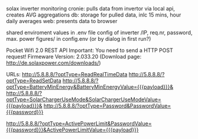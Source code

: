 solax inverter monitoring
cronie: pulls data from invertor via local api, creates AVG aggregations
db: storage for pulled data, inlc 15 mins, hour daily averages
web: presents data to browser


shared enviroment values in .env file
config of inverter /IP, req.nr, password, max. power figures/ in config.env (or by dialog in first run?)


Pocket Wifi 2.0 REST API
Important: You need to send a HTTP POST request!
Firmeware Version: 2.033.20 (Download page: http://de.solaxpower.com/downloads/)

URLs:
http://5.8.8.8/?optType=ReadRealTimeData
http://5.8.8.8/?optType=ReadSetData
http://5.8.8.8/?optType=BatteryMinEnergy&BatteryMinEnergyValue={{{payload}}}&
http://5.8.8.8/?optType=SolarChargerUseMode&SolarChargerUseModeValue={{{payload}}}&
http://5.8.8.8/?optType=Password&PasswordValue={{{password}}}

http://5.8.8.8/?optType=ActivePowerLimit&PasswordValue={{{password}}}&ActivePowerLimitValue={{{payload}}}
